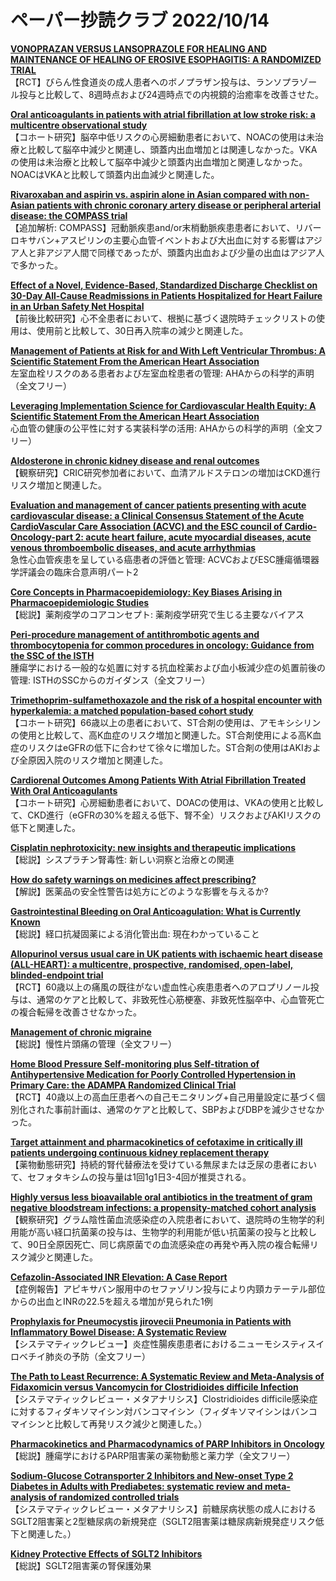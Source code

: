 # ペーパー抄読クラブ 2022/10/14

[**VONOPRAZAN VERSUS LANSOPRAZOLE FOR HEALING AND MAINTENANCE OF HEALING OF EROSIVE ESOPHAGITIS: A RANDOMIZED TRIAL**](https://pubmed.ncbi.nlm.nih.gov/36228734/)  
【RCT】びらん性食道炎の成人患者へのボノプラザン投与は、ランソプラゾール投与と比較して、8週時点および24週時点での内視鏡的治癒率を改善させた。

[**Oral anticoagulants in patients with atrial fibrillation at low stroke risk: a multicentre observational study**](https://pubmed.ncbi.nlm.nih.gov/35265981/)  
【コホート研究】脳卒中低リスクの心房細動患者において、NOACの使用は未治療と比較して脳卒中減少と関連し、頭蓋内出血増加とは関連しなかった。VKAの使用は未治療と比較して脳卒中減少と頭蓋内出血増加と関連しなかった。NOACはVKAと比較して頭蓋内出血減少と関連した。

[**Rivaroxaban and aspirin vs. aspirin alone in Asian compared with non-Asian patients with chronic coronary artery disease or peripheral arterial disease: the COMPASS trial**](https://pubmed.ncbi.nlm.nih.gov/35751528/)  
【追加解析: COMPASS】冠動脈疾患and/or末梢動脈疾患患者において、リバーロキサバン+アスピリンの主要心血管イベントおよび大出血に対する影響はアジア人と非アジア人間で同様であったが、頭蓋内出血および少量の出血はアジア人で多かった。

[**Effect of a Novel, Evidence-Based, Standardized Discharge Checklist on 30-Day All-Cause Readmissions in Patients Hospitalized for Heart Failure in an Urban Safety Net Hospital**](https://pubmed.ncbi.nlm.nih.gov/36028389/)  
【前後比較研究】心不全患者において、根拠に基づく退院時チェックリストの使用は、使用前と比較して、30日再入院率の減少と関連した。

[**Management of Patients at Risk for and With Left Ventricular Thrombus: A Scientific Statement From the American Heart Association**](https://pubmed.ncbi.nlm.nih.gov/36106537/)  
左室血栓リスクのある患者および左室血栓患者の管理: AHAからの科学的声明（全文フリー）

[**Leveraging Implementation Science for Cardiovascular Health Equity: A Scientific Statement From the American Heart Association**](https://pubmed.ncbi.nlm.nih.gov/36214131/)  
心血管の健康の公平性に対する実装科学の活用: AHAからの科学的声明（全文フリー）

[**Aldosterone in chronic kidney disease and renal outcomes**](https://pubmed.ncbi.nlm.nih.gov/36219773/)  
【観察研究】CRIC研究参加者において、血清アルドステロンの増加はCKD進行リスク増加と関連した。

[**Evaluation and management of cancer patients presenting with acute cardiovascular disease: a Clinical Consensus Statement of the Acute CardioVascular Care Association (ACVC) and the ESC council of Cardio-Oncology-part 2: acute heart failure, acute myocardial diseases, acute venous thromboembolic diseases, and acute arrhythmias**](https://pubmed.ncbi.nlm.nih.gov/36226746/)  
急性心血管疾患を呈している癌患者の評価と管理: ACVCおよびESC腫瘍循環器学評議会の臨床合意声明パート2

[**Core Concepts in Pharmacoepidemiology: Key Biases Arising in Pharmacoepidemiologic Studies**](https://pubmed.ncbi.nlm.nih.gov/36216785/)  
【総説】薬剤疫学のコアコンセプト: 薬剤疫学研究で生じる主要なバイアス

[**Peri-procedure management of antithrombotic agents and thrombocytopenia for common procedures in oncology: Guidance from the SSC of the ISTH**](https://pubmed.ncbi.nlm.nih.gov/36217296/)  
腫瘍学における一般的な処置に対する抗血栓薬および血小板減少症の処置前後の管理: ISTHのSSCからのガイダンス（全文フリー）

[**Trimethoprim-sulfamethoxazole and the risk of a hospital encounter with hyperkalemia: a matched population-based cohort study**](https://pubmed.ncbi.nlm.nih.gov/36208171/)  
【コホート研究】66歳以上の患者において、ST合剤の使用は、アモキシシリンの使用と比較して、高K血症のリスク増加と関連した。ST合剤使用による高K血症のリスクはeGFRの低下に合わせて徐々に増加した。ST合剤の使用はAKIおよび全原因入院のリスク増加と関連した。

[**Cardiorenal Outcomes Among Patients With Atrial Fibrillation Treated With Oral Anticoagulants**](https://pubmed.ncbi.nlm.nih.gov/36208798/)  
【コホート研究】心房細動患者において、DOACの使用は、VKAの使用と比較して、CKD進行（eGFRの30%を超える低下、腎不全）リスクおよびAKIリスクの低下と関連した。

[**Cisplatin nephrotoxicity: new insights and therapeutic implications**](https://pubmed.ncbi.nlm.nih.gov/36229672/)  
【総説】シスプラチン腎毒性: 新しい洞察と治療との関連

[**How do safety warnings on medicines affect prescribing?**](https://pubmed.ncbi.nlm.nih.gov/36208037/)  
【解説】医薬品の安全性警告は処方にどのような影響を与えるか?

[**Gastrointestinal Bleeding on Oral Anticoagulation: What is Currently Known**](https://pubmed.ncbi.nlm.nih.gov/36227528/)  
【総説】経口抗凝固薬による消化管出血: 現在わかっていること

[**Allopurinol versus usual care in UK patients with ischaemic heart disease (ALL-HEART): a multicentre, prospective, randomised, open-label, blinded-endpoint trial**](https://pubmed.ncbi.nlm.nih.gov/36216006/)  
【RCT】60歳以上の痛風の既往がない虚血性心疾患患者へのアロプリノール投与は、通常のケアと比較して、非致死性心筋梗塞、非致死性脳卒中、心血管死亡の複合転帰を改善させなかった。

[**Management of chronic migraine**](https://pubmed.ncbi.nlm.nih.gov/36216384/)  
【総説】慢性片頭痛の管理（全文フリー）

[**Home Blood Pressure Self-monitoring plus Self-titration of Antihypertensive Medication for Poorly Controlled Hypertension in Primary Care: the ADAMPA Randomized Clinical Trial**](https://pubmed.ncbi.nlm.nih.gov/36219303/)  
【RCT】40歳以上の高血圧患者への自己モニタリング+自己用量設定に基づく個別化された事前計画は、通常のケアと比較して、SBPおよびDBPを減少させなかった。

[**Target attainment and pharmacokinetics of cefotaxime in critically ill patients undergoing continuous kidney replacement therapy**](https://pubmed.ncbi.nlm.nih.gov/36210582/)  
【薬物動態研究】持続的腎代替療法を受けている無尿または乏尿の患者において、セフォタキシムの投与量は1回1g1日3-4回が推奨される。

[**Highly versus less bioavailable oral antibiotics in the treatment of gram negative bloodstream infections: a propensity-matched cohort analysis**](https://pubmed.ncbi.nlm.nih.gov/36216237/)  
【観察研究】グラム陰性菌血流感染症の入院患者において、退院時の生物学的利用能が高い経口抗菌薬の投与は、生物学的利用能が低い抗菌薬の投与と比較して、90日全原因死亡、同じ病原菌での血流感染症の再発や再入院の複合転帰リスク減少と関連した。

[**Cefazolin-Associated INR Elevation: A Case Report**](https://pubmed.ncbi.nlm.nih.gov/36206055/)  
【症例報告】アピキサバン服用中のセファゾリン投与により内頸カテーテル部位からの出血とINRの22.5を超える増加が見られた1例

[**Prophylaxis for Pneumocystis jirovecii Pneumonia in Patients with Inflammatory Bowel Disease: A Systematic Review**](https://pubmed.ncbi.nlm.nih.gov/36222368/)  
【システマティックレビュー】炎症性腸疾患患者におけるニューモシスティスイロベチイ肺炎の予防（全文フリー）

[**The Path to Least Recurrence: A Systematic Review and Meta-Analysis of Fidaxomicin versus Vancomycin for Clostridioides difficile Infection**](https://pubmed.ncbi.nlm.nih.gov/36223209/)  
【システマティックレビュー・メタアナリシス】Clostridioides difficile感染症に対するフィダキソマイシン対バンコマイシン（フィダキソマイシンはバンコマイシンと比較して再発リスク減少と関連した。）

[**Pharmacokinetics and Pharmacodynamics of PARP Inhibitors in Oncology**](https://pubmed.ncbi.nlm.nih.gov/36219340/)  
【総説】腫瘍学におけるPARP阻害薬の薬物動態と薬力学（全文フリー）

[**Sodium-Glucose Cotransporter 2 Inhibitors and New-onset Type 2 Diabetes in Adults with Prediabetes: systematic review and meta-analysis of randomized controlled trials**](https://pubmed.ncbi.nlm.nih.gov/36217306/)  
【システマティックレビュー・メタアナリシス】前糖尿病状態の成人におけるSGLT2阻害薬と2型糖尿病の新規発症（SGLT2阻害薬は糖尿病新規発症リスク低下と関連した。）

[**Kidney Protective Effects of SGLT2 Inhibitors**](https://pubmed.ncbi.nlm.nih.gov/36220189/)  
【総説】SGLT2阻害薬の腎保護効果